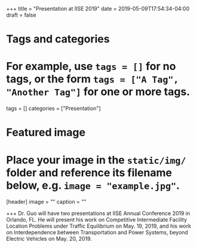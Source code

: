 +++
title = "Presentation at IISE 2019"
date = 2019-05-09T17:54:34-04:00
draft = false

# Tags and categories
# For example, use `tags = []` for no tags, or the form `tags = ["A Tag", "Another Tag"]` for one or more tags.
tags = []
categories = ["Presentation"]

# Featured image
# Place your image in the `static/img/` folder and reference its filename below, e.g. `image = "example.jpg"`.
[header]
image = ""
caption = ""

+++
Dr. Guo will have two presentations at IISE Annual Conference 2019 in Orlando, FL. He will present his work on Competitive Intermediate Facility Location Problems under Traffic Equilibrium on May. 19, 2019, and his work on Interdependence between Transportation and Power Systems, beyond Electric Vehicles on May. 20, 2019.
